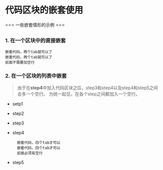 # 代码区块的嵌套使用

:star::star::star: 一些嵌套情形的示例 :star::star::star: 

### 1. 在一个区块中的直接嵌套
    嵌套代码，两个tab就可以了
    嵌套代码，两个tab就可以了
    前面不需要加空行

### 2. 在一个区块的列表中嵌套
>由于在**step4**中加入代码区块之后，step3和step4以及step4和step5之间会多一个空行。
为统一起见，在各个step之间都加入一个空行。

* setp1

* step2

* step3

* step4

        嵌套代码，四个tab才可以
        嵌套代码，四个tab才可以
        前面必须有空行

* step5
